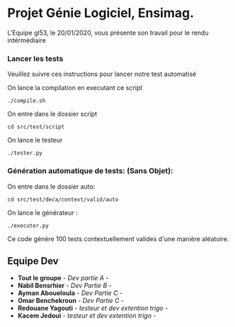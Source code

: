 # Projet Génie Logiciel, Ensimag.
L'Equipe gl53,
le 20/01/2020, vous présente son travail pour le rendu intérmédiaire


### Lancer les tests
Veuillez suivre ces instructions pour lancer notre test automatisé

On lance la compilation en executant ce script
```
./compile.sh
```
On entre dans le dossier script
```
cd src/test/script
```
On lance le testeur
```
./tester.py
```

### Génération automatique de tests: (Sans Objet):
On entre dans le dossier auto:
```
cd src/test/deca/context/valid/auto
```
On lance le générateur :
```
./executer.py
```
Ce code génère 100 tests contextuellement valides d'une manière aléatoire.
## Equipe Dev
* **Tout le groupe** - *Dev partie A* -
* **Nabil Bensrhier** - *Dev Partie B* -
* **Ayman Aboueloula** - *Dev Partie C* -
* **Omar Benchekroun** - *Dev Partie C* -
* **Redouane Yagouti** - *testeur et dev extention trigo* -
* **Kacem Jedoui** - *testeur et dev extention trigo* -

